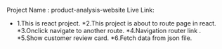 Project Name : product-analysis-website
 Live Link:
 * 1.This is react project.
 *2.This project is about to route page in react.
 *3.Onclick navigate to another route.
 *4.Navigation router link .
 *5.Show customer review card.
 *6.Fetch data from json file.
 